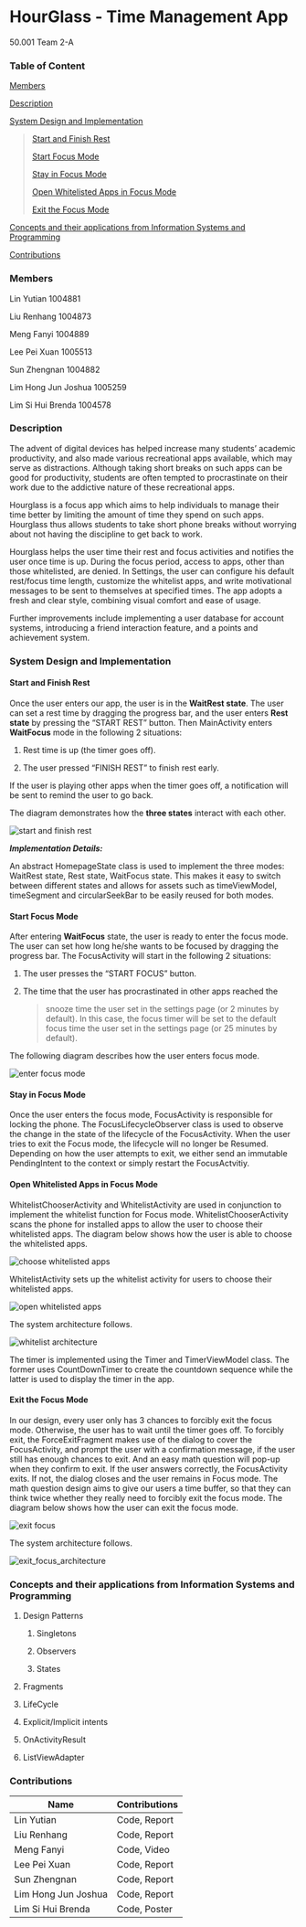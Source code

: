 # HourGlass - Time Management App
50.001 Team 2-A
### Table of Content
[<u>Members</u>](#members)

[<u>Description</u>](#description)

[<u>System Design and
Implementation</u>](#system-design-and-implementation)

> [<u>Start and Finish Rest</u>](#start-and-finish-rest)
>
> [<u>Start Focus Mode</u>](#start-focus-mode)
>
> [<u>Stay in Focus Mode</u>](#stay-in-focus-mode)
>
> [<u>Open Whitelisted Apps in Focus
> Mode</u>](#open-whitelisted-apps-in-focus-mode)
>
> [<u>Exit the Focus Mode</u>](#exit-the-focus-mode)

[<u>Concepts and their applications from Information Systems and
Programming</u>](#concepts-and-their-applications-from-information-systems-and-programming)

[<u>Contributions</u>](#section-1)

### **Members**

Lin Yutian 1004881

Liu Renhang 1004873

Meng Fanyi 1004889

Lee Pei Xuan 1005513

Sun Zhengnan 1004882

Lim Hong Jun Joshua 1005259

Lim Si Hui Brenda 1004578

### Description

The advent of digital devices has helped increase many students’
academic productivity, and also made various recreational apps
available, which may serve as distractions. Although taking short breaks
on such apps can be good for productivity, students are often tempted to
procrastinate on their work due to the addictive nature of these
recreational apps.

Hourglass is a focus app which aims to help individuals to manage their
time better by limiting the amount of time they spend on such apps.
Hourglass thus allows students to take short phone breaks without
worrying about not having the discipline to get back to work.

Hourglass helps the user time their rest and focus activities and
notifies the user once time is up. During the focus period, access to
apps, other than those whitelisted, are denied. In Settings, the user
can configure his default rest/focus time length, customize the
whitelist apps, and write motivational messages to be sent to themselves
at specified times. The app adopts a fresh and clear style, combining
visual comfort and ease of usage.

Further improvements include implementing a user database for account
systems, introducing a friend interaction feature, and a points and
achievement system.

### System Design and Implementation

#### Start and Finish Rest

Once the user enters our app, the user is in the **WaitRest state**. The
user can set a rest time by dragging the progress bar, and the user
enters **Rest state** by pressing the “START REST” button. Then
MainActivity enters **WaitFocus** mode in the following 2 situations:

1.  Rest time is up (the timer goes off).

2.  The user pressed “FINISH REST” to finish rest early.

If the user is playing other apps when the timer goes off, a
notification will be sent to remind the user to go back.

The diagram demonstrates how the **three states** interact with each
other.


![start and finish rest](images/start_and_finish_rest.png?raw=true "start and finish rest")

***Implementation Details:***

An abstract HomepageState class is used to implement the three modes:
WaitRest state, Rest state, WaitFocus state. This makes it easy to
switch between different states and allows for assets such as
timeViewModel, timeSegment and circularSeekBar to be easily reused for
both modes.

#### **Start Focus Mode**

After entering **WaitFocus** state, the user is ready to enter the focus
mode. The user can set how long he/she wants to be focused by dragging
the progress bar. The FocusActivity will start in the following 2
situations:

1.  The user presses the “START FOCUS” button.

2.  The time that the user has procrastinated in other apps reached the
    > snooze time the user set in the settings page (or 2 minutes by
    > default). In this case, the focus timer will be set to the default
    > focus time the user set in the settings page (or 25 minutes by
    > default).

The following diagram describes how the user enters focus mode.

![enter focus mode](images/enter_focus.png?raw=true "enter focus mode")

#### **Stay in Focus Mode**

Once the user enters the focus mode, FocusActivity is responsible for
locking the phone. The FocusLifecycleObserver class is used to observe
the change in the state of the lifecycle of the FocusActivity. When the
user tries to exit the Focus mode, the lifecycle will no longer be
Resumed. Depending on how the user attempts to exit, we either send an
immutable PendingIntent to the context or simply restart the
FocusActvitiy.

#### **Open Whitelisted Apps in Focus Mode**

WhitelistChooserActivity and WhitelistActivity are used in conjunction
to implement the whitelist function for Focus mode.
WhitelistChooserActivity scans the phone for installed apps to allow the
user to choose their whitelisted apps. The diagram below shows how the
user is able to choose the whitelisted apps.

[//]: # (<img src="images/choose_whitelisted_apps.png"/>)
![choose whitelisted apps](images/choose_whitelisted_apps.png?raw=true "enter focus mode")

WhitelistActivity sets up the whitelist activity for users to choose
their whitelisted apps.

![open whitelisted apps](images/open_whitelisted_apps.png?raw=true "open focus mode")

The system architecture follows.

[//]: # (<img src="images/whitelist_architecture.png"/>)
![whitelist architecture](images/whitelist_architecture.png?raw=true "whitelist architecture")

The timer is implemented using the Timer and TimerViewModel class. The
former uses CountDownTimer to create the countdown sequence while the
latter is used to display the timer in the app.

#### **Exit the Focus Mode**

In our design, every user only has 3 chances to forcibly exit the focus
mode. Otherwise, the user has to wait until the timer goes off. To
forcibly exit, the ForceExitFragment makes use of the dialog to cover
the FocusActivity, and prompt the user with a confirmation message, if
the user still has enough chances to exit. And an easy math question
will pop-up when they confirm to exit. If the user answers correctly,
the FocusActivity exits. If not, the dialog closes and the user remains
in Focus mode. The math question design aims to give our users a time
buffer, so that they can think twice whether they really need to
forcibly exit the focus mode. The diagram below shows how the user can exit the focus mode.


![exit focus](images/exit_focus.png?raw=true "exit focus")

The system architecture follows.

[//]: # (<img src="images/exit_focus_architecture.png"/>)
![exit_focus_architecture](images/exit_focus_architecture.png?raw=true "exit focus architecture")

###  

### Concepts and their applications from Information Systems and Programming

1.  Design Patterns

    1.  Singletons

    2.  Observers

    3.  States

2.  Fragments

3.  LifeCycle

4.  Explicit/Implicit intents

5.  OnActivityResult

6.  ListViewAdapter

### 

### Contributions

| Name                | Contributions        |
|---------------------|----------------------|
| Lin Yutian          | Code, Report |
| Liu Renhang         | Code, Report |
| Meng Fanyi          | Code, Video  |
| Lee Pei Xuan        | Code, Report |
| Sun Zhengnan        | Code, Report |
| Lim Hong Jun Joshua | Code, Report |
| Lim Si Hui Brenda   | Code, Poster |
